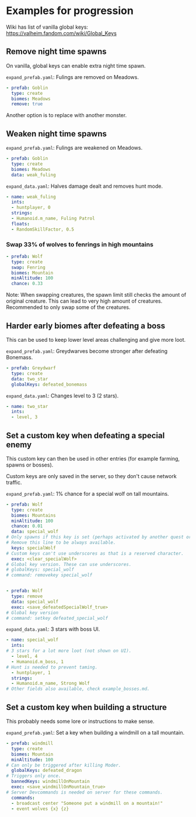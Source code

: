 # Examples for progression

Wiki has list of vanilla global keys: <https://valheim.fandom.com/wiki/Global_Keys>

## Remove night time spawns

On vanilla, global keys can enable extra night time spawn.

`expand_prefab.yaml`: Fulings are removed on Meadows.

```yaml
- prefab: Goblin
  type: create
  biomes: Meadows
  remove: true
```

Another option is to replace with another monster.

## Weaken night time spawns

`expand_prefab.yaml`: Fulings are weakened on Meadows.

```yaml
- prefab: Goblin
  type: create
  biomes: Meadows
  data: weak_fuling
```

`expand_data.yaml`: Halves damage dealt and removes hunt mode.

```yaml
- name: weak_fuling
  ints:
  - huntplayer, 0
  strings:
  - Humanoid.m_name, Fuling Patrol
  floats:
  - RandomSkillFactor, 0.5
```

### Swap 33% of wolves to fenrings in high mountains

```yaml
- prefab: Wolf
  type: create
  swap: Fenring
  biomes: Mountain
  minAltitude: 100
  chance: 0.33
```

Note: When swapping creatures, the spawn limit still checks the amount of original creature. This can lead to very high amount of creatures. Recommended to only swap some of the creatures.

## Harder early biomes after defeating a boss

This can be used to keep lower level areas challenging and give more loot.

`expand_prefab.yaml`: Greydwarves become stronger after defeating Bonemass.

```yaml
- prefab: Greydwarf
  type: create
  data: two_star
  globalKeys: defeated_bonemass
```

`expand_data.yaml`: Changes level to 3 (2 stars).

```yaml
- name: two_star
  ints:
  - level, 3
```

## Set a custom key when defeating a special enemy

This custom key can then be used in other entries (for example farming, spawns or bosses).

Custom keys are only saved in the server, so they don't cause network traffic.

`expand_prefab.yaml`: 1% chance for a special wolf on tall mountains.

```yaml
- prefab: Wolf
  type: create
  biomes: Mountains
  minAltitude: 100
  chance: 0.01
  data: special_wolf
# Only spawns if this key is set (perhaps activated by another quest or by admin).
# Remove this line to be always available.
  keys: specialWolf
# Custom keys can't use underscores as that is a reserved character.
  exec: <clear_specialWolf>
# Global key version. These can use underscores.
# globalKeys: special_wolf
# command: removekey special_wolf


- prefab: Wolf
  type: remove
  data: special_wolf
  exec: <save_defeatedSpecialWolf_true>
# Global key version
# command: setkey defeated_special_wolf
```

`expand_data.yaml`: 3 stars with boss UI.

```yaml
- name: special_wolf
  ints:
# 3 stars for a lot more loot (not shown on UI).
  - level, 4
  - Humanoid.m_boss, 1
# Hunt is needed to prevent taming.
  - huntplayer, 1
  strings:
  - Humanoid.m_name, Strong Wolf
# Other fields also available, check example_bosses.md.
```

## Set a custom key when building a structure

This probably needs some lore or instructions to make sense.

`expand_prefab.yaml`: Set a key when building a windmill on a tall mountain.

```yaml
- prefab: windmill
  type: create
  biomes: Mountain
  minAltitude: 100
# Can only be triggered after killing Moder.
  globalKeys: defeated_dragon
# Triggers only once.
  bannedKeys: windmillOnMountain
  exec: <save_windmillOnMountain_true>
# Server Devcommands is needed on server for these commands.
  commands:
  - broadcast center "Someone put a windmill on a mountain!"
  - event wolves {x} {z}
```
